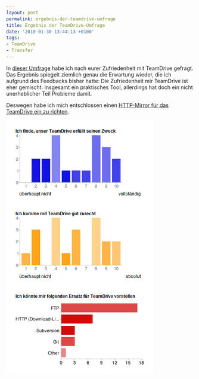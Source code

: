 ```yaml
---
layout: post
permalink: ergebnis-der-teamdrive-umfrage
title: Ergebnis der TeamDrive-Umfrage
date: '2010-01-30 13:44:13 +0100'
tags:
- TeamDrive
- Transfer
---
```

<p>In <a href="https://spreadsheets.google.com/viewform?formkey=dHNGX0REWm1IZERIWVRnVmg0MUVkRkE6MA">dieser Umfrage</a> habe ich nach eurer Zufriedenheit mit TeamDrive gefragt. Das Ergebnis spiegelt ziemlich genau die Erwartung wieder, die ich aufgrund des Feedbacks bisher hatte: Die Zufriedenheit mir TeamDrive ist eher gemischt. Insgesamt ein praktisches Tool, allerdings hat doch ein nicht unerheblicher Teil Probleme damit.</p>
<p>Deswegen habe ich mich entschlossen einen <a href="/webzugang-zu-den-teamdrive-dateien">HTTP-Mirror für das TeamDrive ein zu richten</a>.</p>
<p><img src="/uploads/2010/01/teamdrive-umfrage-ergebnis.gif" alt="" title="Ergebnis der TeamDrive-Umfrage" width="395" height="680" class="aligncenter size-full wp-image-178" /></p>
